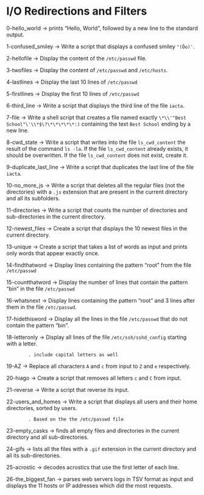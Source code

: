 # I/O Redirections and Filters

0-hello_world -> prints “Hello, World”, followed by a new line to the standard output.

1-confused_smiley -> Write a script that displays a confused smiley `"(Ôo)'`.

2-hellofile -> Display the content of the `/etc/passwd` file.

3-twofiles -> Display the content of `/etc/passwd` and `/etc/hosts`.

4-lastlines -> Display the last 10 lines of `/etc/passwd`

5-firstlines -> Display the first 10 lines of `/etc/passwd`

6-third_line -> Write a script that displays the third line of the file `iacta`.

7-file -> Write a shell script that creates a file named exactly `\*\\'"Best School"\'\\*$\?\*\*\*\*\*:)` containing the text `Best School` ending by a new line.

8-cwd_state -> Write a script that writes into the file `ls_cwd_content` the result of the command `ls -la`. If the file `ls_cwd_content` already exists, it should be overwritten. If the file `ls_cwd_content` does not exist, create it.

9-duplicate_last_line -> Write a script that duplicates the last line of the file `iacta`.

10-no_more_js -> Write a script that deletes all the regular files (not the directories) with a `.js` extension that are present in the current directory and all its subfolders.

11-directories -> Write a script that counts the number of directories and sub-directories in the current directory.

12-newest_files -> Create a script that displays the 10 newest files in the current directory.

13-unique -> Create a script that takes a list of words as input and prints only words that appear exactly once.

14-findthatword -> Display lines containing the pattern “root” from the file `/etc/passwd`

15-countthatword -> Display the number of lines that contain the pattern “bin” in the file `/etc/passwd`

16-whatsnext -> Display lines containing the pattern “root” and 3 lines after them in the file `/etc/passwd`.

17-hidethisword -> Display all the lines in the file `/etc/passwd` that do not contain the pattern “bin”.

18-letteronly -> Display all lines of the file `/etc/ssh/sshd_config` starting with a letter.

			. include capital letters as well

19-AZ -> Replace all characters `A` and `c` from input to `Z` and `e` respectively.

20-hiago -> Create a script that removes all letters `c` and `C` from input.

21-reverse -> Write a script that reverse its input.

22-users_and_homes -> Write a script that displays all users and their home directories, sorted by users.

			. Based on the the /etc/passwd file

23-empty_casks -> finds all empty files and directories in the current directory and all sub-directories.

24-gifs -> lists all the files with a `.gif` extension in the current directory and all its sub-directories.

25-acrostic -> decodes acrostics that use the first letter of each line.

26-the_biggest_fan -> parses web servers logs in TSV format as input and displays the 11 hosts or IP addresses which did the most requests.

